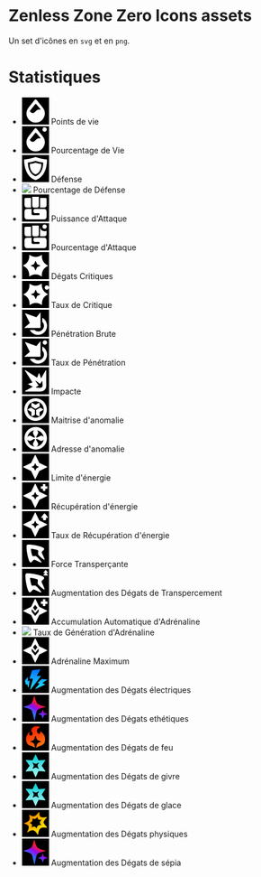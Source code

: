 # Zenless Zone Zero Icons assets

Un set d'icônes en `svg` et en `png`.

# Statistiques

- ![](.public/stats/VIE.svg) Points de vie
- ![](.public/stats/%VIE.svg) Pourcentage de Vie
- ![](.public/stats/DEF.svg) Défense
- ![](.public/stats/%DEF.svg) Pourcentage de Défense
- ![](.public/stats/ATQ.svg) Puissance d'Attaque
- ![](.public/stats/%ATQ.svg) Pourcentage d'Attaque
- ![](.public/stats/CRIT.svg) Dégats Critiques
- ![](.public/stats/%CRIT.svg) Taux de Critique
- ![](.public/stats/PEN.svg) Pénétration Brute
- ![](.public/stats/%PEN.svg) Taux de Pénétration
- ![](.public/stats/IMPT.svg) Impacte
- ![](.public/stats/Maitrise.svg) Maitrise d'anomalie
- ![](.public/stats/Adresse.svg) Adresse d'anomalie
- ![](.public/stats/NRJ.svg) Limite d'énergie
- ![](.public/stats/RECUP.svg) Récupération d'énergie
- ![](.public/stats/%RECUP.svg) Taux de Récupération d'énergie
- ![](.public/stats/PERCE.svg) Force Transperçante
- ![](.public/stats/%PERCE.svg) Augmentation des Dégats de Transpercement
- ![](.public/stats/AAA.svg) Accumulation Automatique d'Adrénaline
- ![](.public/stats/%AAA.svg) Taux de Génération d'Adrénaline
- ![](.public/stats/ADRN.svg) Adrénaline Maximum
- ![](.public/stats/ELECT.svg) Augmentation des Dégats électriques
- ![](.public/stats/ETHER.svg) Augmentation des Dégats ethétiques
- ![](.public/stats/FEU.svg) Augmentation des Dégats de feu
- ![](.public/stats/GIVRE.svg) Augmentation des Dégats de givre
- ![](.public/stats/GLACE.svg) Augmentation des Dégats de glace
- ![](.public/stats/PHYS.svg) Augmentation des Dégats physiques
- ![](.public/stats/SEPIA.svg) Augmentation des Dégats de sépia
